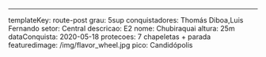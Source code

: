 ---
templateKey: route-post
grau: 5sup
conquistadores: Thomás Diboa,Luis Fernando
setor: Central
descricao: E2
nome: Chubiraquai
altura: 25m
dataConquista: 2020-05-18
protecoes: 7 chapeletas + parada
featuredimage: /img/flavor_wheel.jpg
pico: Candidópolis